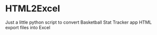 # HTML2Excel
Just a little python script to convert Basketball Stat Tracker app HTML export files into Excel

